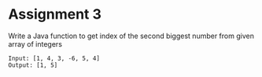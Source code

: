 # Assignment 3
Write a Java function to get index of the second biggest number from given array of integers
```
Input: [1, 4, 3, -6, 5, 4]
Output: [1, 5]
```



